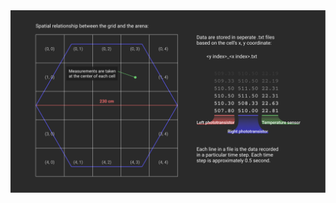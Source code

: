 <img src="https://github.com/Intelligent-Agents-TESC/RL-robotic-car/blob/main/simulator/initial%20data/data.png" width="900" height="auto">
